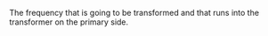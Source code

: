 ﻿The frequency that is going to be transformed and that runs into the transformer on the primary side.
